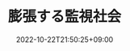 ---
title: "膨張する監視社会"
date: 2022-10-22T21:50:25+09:00
description: 'デイヴィッド・ライアン『膨張する監視社会』（青土社, 2010）'
image: 
math: 
license: 
hidden: false
comments: true
draft: true
---